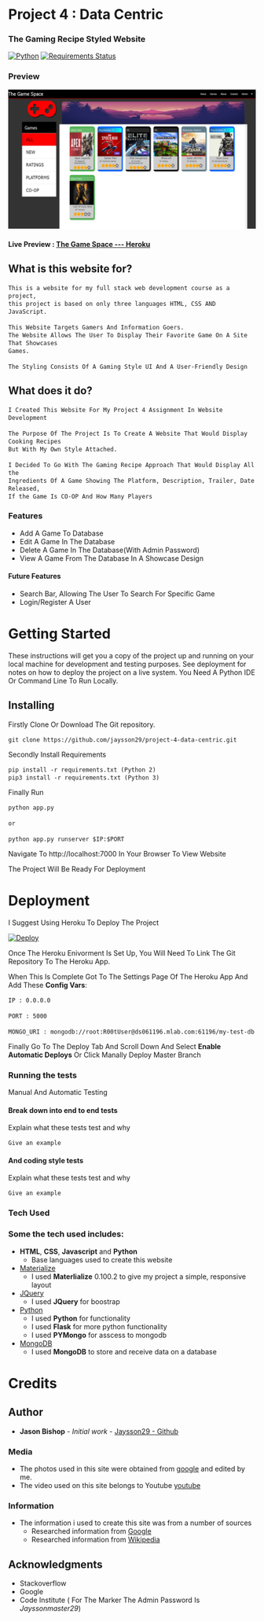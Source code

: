 # Project 4 : Data Centric </h1>

### The Gaming Recipe Styled Website
[![Python](https://img.shields.io/badge/python-2.7_3.3-blue.svg)]()
[![Requirements Status](https://requires.io/github/jaysson29/project-4-data-centric/requirements.svg?branch=master)](https://requires.io/github/jaysson29/project-4-data-centric/requirements/?branch=master)

### Preview

![Full Width Pics Preview](https://github.com/jaysson29/project-4-data-centric/blob/master/snapshot.jpg?raw=true)

#### **Live Preview** : **[The Game Space --- Heroku](https://project-4-data-centric-jason.herokuapp.com/)**

## What is this website for?
```
This is a website for my full stack web development course as a project, 
this project is based on only three languages HTML, CSS AND JavaScript.

This Website Targets Gamers And Information Goers.
The Website Allows The User To Display Their Favorite Game On A Site That Showcases 
Games.

The Styling Consists Of A Gaming Style UI And A User-Friendly Design
```
## What does it do?
```
I Created This Website For My Project 4 Assignment In Website Development

The Purpose Of The Project Is To Create A Website That Would Display Cooking Recipes
But With My Own Style Attached.

I Decided To Go With The Gaming Recipe Approach That Would Display All the 
Ingredients Of A Game Showing The Platform, Description, Trailer, Date Released,
If the Game Is CO-OP And How Many Players
```

### Features
- Add A Game To Database
- Edit A Game In The Database
- Delete A Game In The Database(With Admin Password)
- View A Game From The Database In A Showcase Design

#### Future Features
- Search Bar, Allowing The User To Search For Specific Game
- Login/Register A User

# Getting Started

These instructions will get you a copy of the project up and running on your local machine for development and testing purposes. See deployment for notes on how to deploy the project on a live system. You Need A Python IDE Or Command Line To Run Locally.</p>

## Installing

Firstly Clone Or Download The Git repository.

```
git clone https://github.com/jaysson29/project-4-data-centric.git
```

Secondly Install Requirements

```
pip install -r requirements.txt (Python 2)
pip3 install -r requirements.txt (Python 3)
```

Finally Run
```
python app.py

or 

python app.py runserver $IP:$PORT

```
Navigate To http://localhost:7000 In Your Browser To View Website

The Project Will Be Ready For Deployment

# Deployment

I Suggest Using Heroku To Deploy The Project

[![Deploy](https://www.herokucdn.com/deploy/button.png)](https://dashboard.heroku.com/new-app)

Once The Heroku Enivorment Is Set Up, 
You Will Need To Link The Git Repository To The Heroku App.

When This Is Complete Got To The Settings Page Of The Heroku App And Add These **Config Vars**:
```
IP : 0.0.0.0

PORT : 5000

MONGO_URI : mongodb://root:R00tUser@ds061196.mlab.com:61196/my-test-db

```
Finally Go To The Deploy Tab And Scroll Down And Select **Enable Automatic Deploys** 
Or Click Manally Deploy Master Branch



### Running the tests

Manual And Automatic Testing

#### Break down into end to end tests

Explain what these tests test and why

```
Give an example
```
#### And coding style tests

Explain what these tests test and why

```
Give an example
```
### Tech Used

### Some the tech used includes:
- **HTML**, **CSS**, **Javascript** and **Python**
  - Base languages used to create this website
- [Materialize](http://archives.materializecss.com/0.100.2/)
    - I used **Materlialize** 0.100.2 to give my project a simple, responsive layout
- [JQuery](https://jquery.com)
    - I used **JQuery** for boostrap
- [Python](https://www.python.org/)
    - I used **Python** for functionality
    - I used **Flask** for more python functionality
    - I used **PYMongo** for asscess to mongodb
- [MongoDB](https://www.mongodb.com/)
    - I used **MongoDB** to store and receive data on a database


# Credits

## Author

* **Jason Bishop** - *Initial work* - [Jaysson29 - Github](https://github.com/jaysson29)

### Media
- The photos used in this site were obtained from [google](https://google.com) and edited by me.
- The video used on this site belongs to Youtube [youtube](https://www.youtube.com/)

### Information
- The information i used to create this site was from a number of sources
    - Researched information from [Google](http://google.com)
    - Researched information from [Wikipedia](https://www.wikipedia.org/)

## Acknowledgments

* Stackoverflow
* Google
* Code Institute ( For The Marker The Admin Password Is *Jayssonmaster29*)